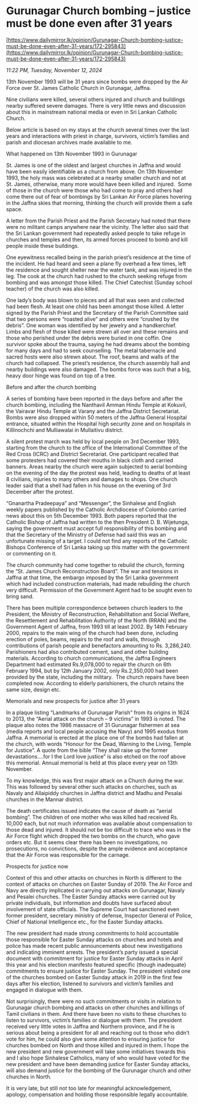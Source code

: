# Gurunagar Church bombing – justice must be done even after 31 years

[https://www.dailymirror.lk/opinion/Gurunagar-Church-bombing-justice-must-be-done-even-after-31-years/172-295843](https://www.dailymirror.lk/opinion/Gurunagar-Church-bombing-justice-must-be-done-even-after-31-years/172-295843)

*11:22 PM, Tuesday, November 12, 2024*

13th November 1993 will be 31 years since bombs were dropped by the Air Force over St. James Catholic Church in Gurunagar, Jaffna.

Nine civilians were killed, several others injured and church and buildings nearby suffered severe damages. There is very little news and discussion about this in mainstream national media or even in Sri Lankan Catholic Church.

Below article is based on my stays at the church several times over the last years and interactions with priest in charge, survivors, victim’s families and parish and diocesan archives made available to me.

What happened on 13th November 1993 in Gurunagar

St. James is one of the oldest and largest churches in Jaffna and would have been easily identifiable as a church from above. On 13th November 1993, the holy mass was celebrated at a nearby smaller church and not at St. James, otherwise, many more would have been killed and injured.  Some of those in the church were those who had come to pray and others had come there out of fear of bombings by Sri Lankan Air Force planes hovering in the Jaffna skies that morning, thinking the church will provide them a safe space.

A letter from the Parish Priest and the Parish Secretary had noted that there were no militant camps anywhere near the vicinity. The letter also said that the Sri Lankan government had repeatedly asked people to take refuge in churches and temples and then, its armed forces proceed to bomb and kill people inside these buildings.

One eyewitness recalled being in the parish priest’s residence at the time of the incident. He had heard and seen a plane fly overhead a few times, left the residence and sought shelter near the water tank, and was injured in the leg. The cook at the church had rushed to the church seeking refuge from bombing and was amongst those killed. The Chief Catechist (Sunday school teacher) of the church was also killed.

One lady’s body was blown to pieces and all that was seen and collected had been flesh. At least one child has been amongst those killed. A letter signed by the Parish Priest and the Secretary of the Parish Committee said that two persons were “roasted alive” and others were “crushed by the debris”. One woman was identified by her jewelry and a handkerchief. Limbs and flesh of those killed were strewn all over and these remains and those who perished under the debris were buried in one coffin. One survivor spoke about the trauma, saying he had dreams about the bombing for many days and had to seek counselling. The metal tabernacle and sacred hosts were also strewn about. The roof, beams and walls of the church had collapsed. The priest’s residence, the church assembly hall and nearby buildings were also damaged. The bombs force was such that a big, heavy door hinge was found on top of a tree.

Before and after the church bombing

A series of bombing have been reported in the days before and after the church bombing, including the Nanthavil Amman Hindu Temple at Kokuvil, the Vairavar Hindu Temple at Varany and the Jaffna District Secretariat. Bombs were also dropped within 50 meters of the Jaffna General Hospital entrance, situated within the Hospital high security zone and on hospitals in Killinochchi and Mulliawalai in Mullaitivu district.

A silent protest march was held by local people on 3rd December 1993, starting from the church to the office of the International Committee of the Red Cross (ICRC) and District Secretariat. One participant recalled that some protesters had covered their mouths in black cloth and carried banners. Areas nearby the church were again subjected to aerial bombing on the evening of the day the protest was held, leading to deaths of at least 8 civilians, injuries to many others and damages to shops. One church leader said that a shell had fallen in his house on the evening of 3rd December after the protest.

“Gnanartha Pradeepaya” and “Messenger”, the Sinhalese and English weekly papers published by the Catholic Archdiocese of Colombo carried news about this on 5th December 1993. Both papers reported that the Catholic Bishop of Jaffna had written to the then President D. B. Wijetunga, saying the government must accept full responsibility of this bombing and that the Secretary of the Ministry of Defense had said this was an unfortunate missing of a target. I could not find any reports of the Catholic Bishops Conference of Sri Lanka taking up this matter with the government or commenting on it.

The church community had come together to rebuild the church, forming the “St. James Church Reconstruction Board”. The war and tensions in Jaffna at that time, the embargo imposed by the Sri Lanka government which had included construction materials, had made rebuilding the church very difficult. Permission of the Government Agent had to be sought even to bring sand.

There has been multiple correspondence between church leaders to the President, the Ministry of Reconstruction, Rehabilitation and Social Welfare, the Resettlement and Rehabilitation Authority of the North (RRAN) and the Government Agent of Jaffna, from 1993 till at least 2002. By 14th February 2000, repairs to the main wing of the church had been done, including erection of poles, beams, repairs to the roof and walls, through contributions of parish people and benefactors amounting to Rs. 3,286,240. Parishioners had also contributed cement, sand and other building materials. According to church communications, the Jaffna Engineers Department had estimated Rs.9,078,000 to repair the church on 6th February 1994, but by 12th January 2002, only Rs.2,350,000 had been provided by the state, including the military.  The church repairs have been completed now. According to elderly parishioners, the church retains the same size, design etc.

Memorials and new prospects for justice after 31 years

In a plaque listing “Landmarks of Gurunagar Parish” from its origins in 1624 to 2013, the “Aerial attack on the church – 9 victims” in 1993 is noted. The plaque also notes the 1986 massacre of 31 Gurunagar fishermen at sea (media reports and local people accusing the Navy) and 1995 exodus from Jaffna. A memorial is erected at the place one of the bombs had fallen at the church, with words “Honour for the Dead, Warning to the Living, Temple for Justice”. A quote from the bible “They shall raise up the former devastations….for I the Lord love justice” is also etched on the roof above this memorial. Annual memorial is held at this place every year on 13th November.

To my knowledge, this was first major attack on a Church during the war. This was followed by several other such attacks on churches, such as Navaly and Allaipiddy churches in Jaffna district and Madhu and Pesalai churches in the Mannar district.

The death certificates issued indicates the cause of death as “aerial bombing”. The children of one mother who was killed had received Rs. 10,000 each, but not much information was available about compensation to those dead and injured. It should not be too difficult to trace who was in the Air Force flight which dropped the two bombs on the church, who gave orders etc. But it seems clear there has been no investigations, no prosecutions, no convictions, despite the ample evidence and acceptance that the Air Force was responsible for the carnage.

Prospects for justice now

Context of this and other attacks on churches in North is different to the context of attacks on churches on Easter Sunday of 2019. The Air Force and Navy are directly implicated in carrying out attacks on Gurunagar, Navaly and Pesalei churches. The Easter Sunday attacks were carried out by private individuals, but information and doubts have surfaced about involvement of state officials. The Supreme Court had sanctioned even former president, secretary ministry of defense, Inspector General of Police, Chief of National Intelligence etc., for the Easter Sunday attacks.

The new president had made strong commitments to hold accountable those responsible for Easter Sunday attacks on churches and hotels and police has made recent public announcements about new investigations and indicating imminent arrests. The president’s party issued a special document with commitment for justice for Easter Sunday attacks in April this year and his election manifesto featured specific (though inadequate) commitments to ensure justice for Easter Sunday. The president visited one of the churches bombed on Easter Sunday attack in 2019 in the first few days after his election, listened to survivors and victim’s families and engaged in dialogue with them.

Not surprisingly, there were no such commitments or visits in relation to Gurunagar church bombing and attacks on other churches and killings of Tamil civilians in them. And there have been no visits to these churches to listen to survivors, victim’s families or dialogue with them. The president received very little votes in Jaffna and Northern province, and if he is serious about being a president for all and reaching out to those who didn’t vote for him, he could also give some attention to ensuring justice for churches bombed on North and those killed and injured in them. I hope the new president and new government will take some initiatives towards this and I also hope Sinhalese Catholics, many of who would have voted for the new president and have been demanding justice for Easter Sunday attacks, will also demand justice for the bombing of the Gurunagar church and other churches in North.

It is very late, but still not too late for meaningful acknowledgement, apology, compensation and holding those responsible legally accountable.

